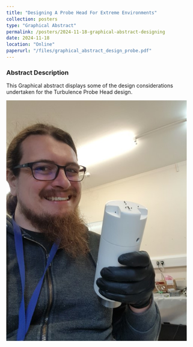 ```yaml
---
title: "Designing A Probe Head For Extreme Environments"
collection: posters
type: "Graphical Abstract"
permalink: /posters/2024-11-18-graphical-abstract-designing
date: 2024-11-18
location: "Online"
paperurl: "/files/graphical_abstract_design_probe.pdf"
---
```


### Abstract Description

This Graphical abstract displays some of the design considerations undertaken for the Turbulence Probe Head design.

![Turbulence Probe Head](/images/turb-probe-size-photo.jpg)

